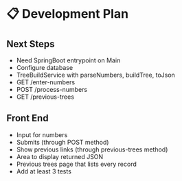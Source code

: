 # 📋 Development Plan

## Next Steps
- Need SpringBoot entrypoint on Main
- Configure database
- TreeBuildService with parseNumbers, buildTree, toJson
- GET /enter-numbers
- POST /process-numbers
- GET /previous-trees
  
## Front End
- Input for numbers
- Submits (through POST method)
- Show previous links (through previous-trees method)
- Area to display returned JSON
- Previous trees page that lists every record
- Add at least 3 tests
